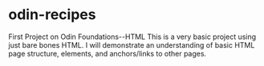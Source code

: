 # odin-recipes
First Project on Odin Foundations--HTML
This is a very basic project using just bare bones HTML. I will demonstrate an understanding of basic HTML page structure, elements, and anchors/links to other pages. 
